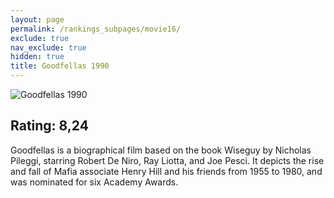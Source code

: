 ```yaml
---
layout: page
permalink: /rankings_subpages/movie16/
exclude: true
nav_exclude: true
hidden: true
title: Goodfellas 1990
---
```


![Goodfellas 1990](https://fwcdn.pl/fpo/10/33/1033/6941458_1.7.webp)
    
## Rating: 8,24


Goodfellas is a biographical film based on the book Wiseguy by Nicholas Pileggi, starring Robert De Niro, Ray Liotta, and Joe Pesci. It depicts the rise and fall of Mafia associate Henry Hill and his friends from 1955 to 1980, and was nominated for six Academy Awards.